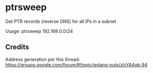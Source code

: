 # ptrsweep
Get PTR records (reverse DNS) for all IPs in a subnet

Usage: ptrsweep 192.168.0.0/24

## Credits
Address generation per this thread: https://groups.google.com/forum/#!topic/golang-nuts/zlcYA4qk-94